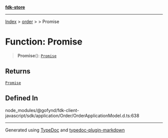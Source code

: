 [**fdk-store**](../../../README.md)
***

[Index](../../../API.md) > [order](../../README.md) > [<internal>](../README.md) > Promise

# Function: Promise

> **Promise**(): [`Promise`](../type-aliases/type-alias.Promise.md)

## Returns

[`Promise`](../type-aliases/type-alias.Promise.md)

## Defined In

node\_modules/@gofynd/fdk-client-javascript/sdk/application/Order/OrderApplicationModel.d.ts:638

***
Generated using [TypeDoc](https://typedoc.org/) and [typedoc-plugin-markdown](https://www.npmjs.com/package/typedoc-plugin-markdown)
